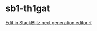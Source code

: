# sb1-th1gat

[Edit in StackBlitz next generation editor ⚡️](https://stackblitz.com/~/github.com/ivanprotsko/sb1-th1gat)